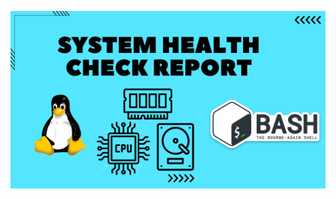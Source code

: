 ![image alt](https://github.com/AdhmAbdein/System-Health-Check-Report/blob/93f42c6b33d14844cfdaaeae2a3a0da38acda672/image.png)

